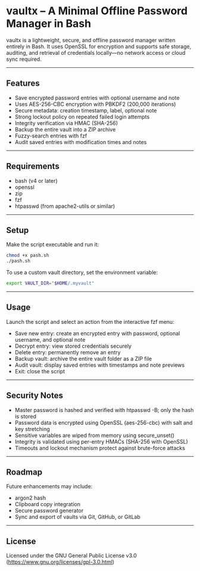 # vaultx – A Minimal Offline Password Manager in Bash

vaultx is a lightweight, secure, and offline password manager written entirely in Bash. It uses OpenSSL for encryption and supports safe storage, auditing, and retrieval of credentials locally—no network access or cloud sync required.

---

## Features

- Save encrypted password entries with optional username and note
- Uses AES-256-CBC encryption with PBKDF2 (200,000 iterations)
- Secure metadata: creation timestamp, label, optional note
- Strong lockout policy on repeated failed login attempts
- Integrity verification via HMAC (SHA-256)
- Backup the entire vault into a ZIP archive
- Fuzzy-search entries with fzf
- Audit saved entries with modification times and notes

---

## Requirements

- bash (v4 or later)
- openssl
- zip
- fzf
- htpasswd (from apache2-utils or similar)

---

## Setup

Make the script executable and run it:

```bash
chmod +x pash.sh
./pash.sh
```

To use a custom vault directory, set the environment variable:

```bash
export VAULT_DIR="$HOME/.myvault"
```

---

## Usage

Launch the script and select an action from the interactive fzf menu:

- Save new entry: create an encrypted entry with password, optional username, and optional note  
- Decrypt entry: view stored credentials securely  
- Delete entry: permanently remove an entry  
- Backup vault: archive the entire vault folder as a ZIP file  
- Audit vault: display saved entries with timestamps and note previews  
- Exit: close the script  

---

## Security Notes

- Master password is hashed and verified with htpasswd -B; only the hash is stored  
- Password data is encrypted using OpenSSL (aes-256-cbc) with salt and key stretching  
- Sensitive variables are wiped from memory using secure_unset()  
- Integrity is validated using per-entry HMACs (SHA-256 with OpenSSL)  
- Timeouts and lockout mechanism protect against brute-force attacks  

---

## Roadmap

Future enhancements may include:

- argon2 hash
- Clipboard copy integration
- Secure password generator  
- Sync and export of vaults via Git, GitHub, or GitLab  

---

## License

Licensed under the GNU General Public License v3.0 (https://www.gnu.org/licenses/gpl-3.0.html)
